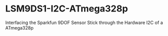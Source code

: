 # LSM9DS1-I2C-ATmega328p
Interfacing the Sparkfun 9DOF Sensor Stick through the Hardware I2C of a ATmega328p
